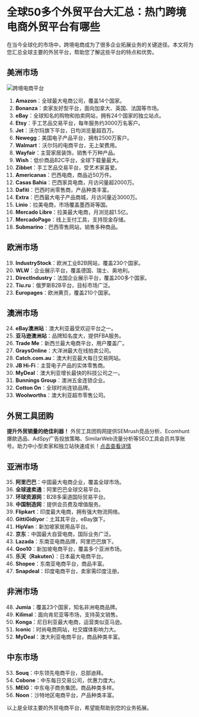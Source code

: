 # 全球50多个外贸平台大汇总：热门跨境电商外贸平台有哪些

在当今全球化的市场中，跨境电商成为了很多企业拓展业务的关键途径。本文将为您汇总全球主要的外贸平台，帮助您了解这些平台的特点和优势。

## 美洲市场

![跨境电商平台](https://res.by56.com/upload/News/2023/8/c336d894-49e6-4faa-9e2d-9467d0ffd086.png)

1. **Amazon**：全球最大电商公司，覆盖14个国家。
2. **Bonanza**：卖家友好型平台，面向加拿大、英国、法国等市场。
3. **eBay**：全球知名的购物和拍卖网站，拥有24个国家的独立站点。
4. **Etsy**：手工艺品交易平台，每年服务约3000万名客户。
5. **Jet**：沃尔玛旗下平台，日均浏览量超百万。
6. **Newegg**：美国电子产品平台，拥有2500万客户。
7. **Walmart**：沃尔玛的电商平台，无上架费用。
8. **Wayfair**：主营家居装饰，销售千万种产品。
9. **Wish**：低价商品B2C平台，全球下载量最大。
10. **Zibbet**：手工艺品交易平台，受艺术家喜爱。
11. **Americanas**：巴西电商，商品近50万件。
12. **Casas Bahia**：巴西家具电商，月访问量超2000万。
13. **Dafiti**：巴西时尚零售商，产品种类丰富。
14. **Extra**：巴西最大电子产品商城，月访问量近3000万。
15. **Linio**：拉美电商，市场覆盖墨西哥等国。
16. **Mercado Libre**：拉美最大电商，月浏览超1.5亿。
17. **MercadoPago**：线上支付工具，支持现金存储。
18. **Submarino**：巴西零售网站，销售多种商品。

## 欧洲市场

19. **IndustryStock**：欧洲工业B2B网站，覆盖230个国家。
20. **WLW**：企业展示平台，覆盖德国、瑞士、奥地利。
21. **DirectIndustry**：法国企业展示平台，覆盖200多个国家。
22. **Tiu.ru**：俄罗斯B2B平台，目标市场广泛。
23. **Europages**：欧洲黄页，覆盖210个国家。

## 澳洲市场

24. **eBay澳洲站**：澳大利亚最受欢迎平台之一。
25. **亚马逊澳洲站**：品牌知名度大，提供FBA服务。
27. **Trade Me**：新西兰最大电商平台，用户覆盖广。
28. **GraysOnline**：大洋洲最大在线拍卖公司。
29. **Catch.com.au**：澳大利亚最大每日交易网站。
30. **JB Hi-Fi**：主营电子产品的实体零售商。
31. **MyDeal**：澳大利亚增长最快的科技公司之一。
32. **Bunnings Group**：澳洲五金连锁企业。
33. **Cotton On**：全球时尚连锁品牌。
34. **Woolworths**：澳大利亚超市零售公司。

## **外贸工具团购**

**提升外贸销量的绝佳利器！** 外贸工具团购网提供SEMrush竞品分析、Ecomhunt爆款选品、AdSpy广告投放策略、SimilarWeb流量分析等SEO工具会员共享账号。助力中小型卖家和独立站快速成长！[点击查看详情](https://bit.ly/waimao518)

## 亚洲市场

35. **阿里巴巴**：中国最大电商企业，覆盖全球市场。
36. **全球速卖通**：阿里巴巴全球交易平台。
37. **环球资源网**：B2B多渠道国际贸易平台。
38. **中国制造网**：提供会员费及增值服务。
39. **Flipkart**：印度最大电商，拥有强大物流网络。
40. **GittiGidiyor**：土耳其平台，eBay旗下。
41. **HipVan**：新加坡家居用品平台。
42. **京东**：中国最大自营电商，国际业务广泛。
43. **Lazada**：东南亚电商品牌，阿里巴巴旗下。
44. **Qoo10**：新加坡电商平台，覆盖多个亚洲市场。
45. **乐天（Rakuten）**：日本最大电商平台。
46. **Shopee**：东南亚电商平台，商品丰富。
47. **Snapdeal**：印度电商平台，卖家需印度注册。

## 非洲市场

48. **Jumia**：覆盖23个国家，知名非洲电商品牌。
49. **Kilimal**：面向肯尼亚等市场，支持英文销售。
50. **Konga**：尼日利亚最大电商，运营类似亚马逊。
51. **Iconic**：时尚电商网站，社交媒体影响力大。
52. **MyDeal**：澳大利亚电商平台，商品种类丰富。

## 中东市场

53. **Souq**：中东领先电商平台，总部迪拜。
54. **Cobone**：中东每日交易公司，优惠力度大。
55. **MEIG**：中东电子商务集团，商品种类多样。
56. **Noon**：沙特地区电商平台，产品种类丰富。

以上是全球主要的外贸电商平台，希望能帮助到您的业务拓展。
